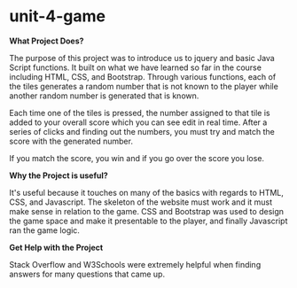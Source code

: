# unit-4-game

**What Project Does?**

The purpose of this project was to introduce us to jquery and basic Java Script functions. It built on what we have learned so far in the course including HTML, CSS, and Bootstrap.
Through various functions, each of the tiles generates a random number that is not known to the player while another random number is generated that is known.

Each time one of the tiles is pressed, the number assigned to that tile is added to your overall score which you can see edit in real time. After a series of clicks and finding out the numbers, you must try and match the score with the generated number.

If you match the score, you win and if you go over the score you lose.

**Why the Project is useful?**

It's useful because it touches on many of the basics with regards to HTML, CSS, and Javascript. The skeleton of the website must work and it must make sense in relation to the game. CSS and Bootstrap was used to design the game space and make it presentable to the player, and finally Javascript ran the game logic.

**Get Help with the Project**

Stack Overflow and W3Schools were extremely helpful when finding answers for many questions that came up.
